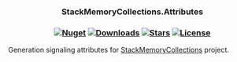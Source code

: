 <h3 align="center">
  <a>StackMemoryCollections.Attributes</a>
</h3>

<h3 align="center">

  [![Nuget](https://img.shields.io/nuget/v/StackMemoryCollections.Attributes?logo=StackMemoryCollections.Attributes)](https://www.nuget.org/packages/StackMemoryCollections.Attributes/)
  [![Downloads](https://img.shields.io/nuget/dt/StackMemoryCollections.Attributes.svg)](https://www.nuget.org/packages/StackMemoryCollections.Attributes/)
  [![Stars](https://img.shields.io/github/stars/SoftStoneDevelop/StackMemoryCollections.Attributes?color=brightgreen)](https://github.com/SoftStoneDevelop/StackMemoryCollections.Attributes/stargazers)
  [![License](https://img.shields.io/badge/license-MIT-blue.svg)](LICENSE)

</h3>

Generation signaling attributes for [StackMemoryCollections](https://github.com/SoftStoneDevelop/StackMemoryCollections) project.
